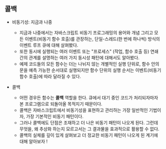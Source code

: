 ## 콜백

- 비동기성: 지금과 나중

  - 지금과 나중에서는 자바스크립트 비동기 프로그래밍의 용어와 개념 그리고 모든 이벤트(비동기 함수 호출)를 관장하는,
    단일-스레드(한 번에 하나씩) 방식의 이벤트 루프 큐에 대해 살펴봤다.
  - 또한 동시에 실행되는 여러 이벤트 또는 "프로세스" (작업, 함수 호출 등) 연쇄 간의 관계를 설명하는 여러 가지 동시성 패턴에 대해서도 알아봤다.
  - 예제 코드들의 모든 함수는 더는 나뉘지 않는 개별적인 실행 단위로,
    함수 안의 문을 예측 가능한 순서대로 실행되지만 함수 단위의 실행 순서는 이벤트(비동기 함수 호출)에 따라 달라질 수 있다.

- 콜백
  - 어떤 경우든 함수는 **콜백** 역할을 한다. 큐에서 대기 중인 코드가 처리되자마자 본 프로그램으로 되돌아올 목적지기 때문이다.
  - 콜백은 자바스크립트에서 비동기성을 표현하고 관리하는 가장 일반적인 기법이자, 가장 기본적인 비동기 패턴이다.
  - 그러나 콜백에도 단점은 조재하고 더 나은 비동기 패턴이 나오게 된다.
    그런데 무엇을, 왜 추상화 하는지 모르고서는 그 결과물을 효과적으로 활용할 수 없다.
  - 콜백의 실체를 깊이 있게 살펴보고 더 정교한 비동기 패턴이 나오게 된 계기에 대해 알아보자 !
